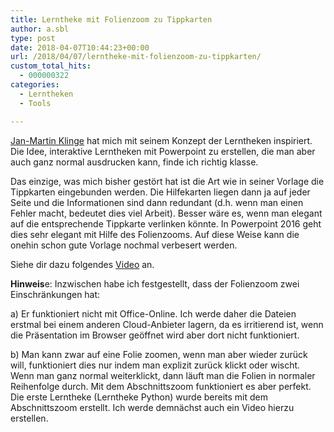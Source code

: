 ```yaml
---
title: Lerntheke mit Folienzoom zu Tippkarten
author: a.sbl
type: post
date: 2018-04-07T10:44:23+00:00
url: /2018/04/07/lerntheke-mit-folienzoom-zu-tippkarten/
custom_total_hits:
  - 000000322
categories:
  - Lerntheken
  - Tools

---
```

[Jan-Martin Klinge][1] hat mich mit seinem Konzept der Lerntheken inspiriert. Die Idee, interaktive Lerntheken mit Powerpoint zu erstellen, die man aber auch ganz normal ausdrucken kann, finde ich richtig klasse.

Das einzige, was mich bisher gestört hat ist die Art wie in seiner Vorlage die Tippkarten eingebunden werden. Die Hilfekarten liegen dann ja auf jeder Seite und die Informationen sind dann redundant (d.h. wenn man einen Fehler macht, bedeutet dies viel Arbeit). Besser wäre es, wenn man elegant auf die entsprechende Tippkarte verlinken könnte. In Powerpoint 2016 geht dies sehr elegant mit Hilfe des Folienzooms. Auf diese Weise kann die onehin schon gute Vorlage nochmal verbesert werden.

Siehe dir dazu folgendes [Video][2] an.

**Hinweis**e: Inzwischen habe ich festgestellt, dass der Folienzoom zwei Einschränkungen hat:

a) Er funktioniert nicht mit Office-Online. Ich werde daher die Dateien erstmal bei einem anderen Cloud-Anbieter lagern, da es irritierend ist, wenn die Präsentation im Browser geöffnet wird aber dort nicht funktioniert.

b) Man kann zwar auf eine Folie zoomen, wenn man aber wieder zurück will, funktioniert dies nur indem man explizit zurück klickt oder wischt. Wenn man ganz normal weiterklickt, dann läuft man die Folien in normaler Reihenfolge durch. Mit dem Abschnittszoom funktioniert es aber perfekt. Die erste Lerntheke (Lerntheke Python) wurde bereits mit dem Abschnittszoom erstellt. Ich werde demnächst auch ein Video hierzu erstellen.

 [1]: http://halbtagsblog.de/
 [2]: https://1drv.ms/v/s!Agma8O_U7603m6907NadoERToG4iWw